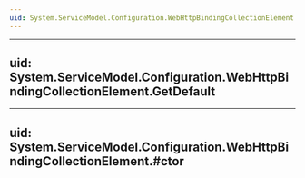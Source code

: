 ```yaml
---
uid: System.ServiceModel.Configuration.WebHttpBindingCollectionElement
---
```


---
uid: System.ServiceModel.Configuration.WebHttpBindingCollectionElement.GetDefault
---

---
uid: System.ServiceModel.Configuration.WebHttpBindingCollectionElement.#ctor
---
